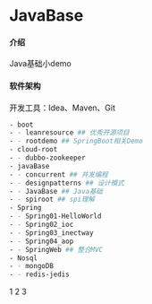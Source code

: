 # JavaBase

#### 介绍
Java基础小demo

#### 软件架构
开发工具：Idea、Maven、Git

```bash
- boot
- - leanresource ## 优秀开源项目
- - rootdemo ## SpringBoot相关Demo
- cloud-root
- - dubbo-zookeeper
- javaBase
- - concurrent ## 并发编程
- - designpatterns ## 设计模式
- - JavaBase ## Java基础
- - spiroot ## spi理解
- Spring
- - Spring01-HelloWorld
- - Spring02_ioc
- - Spring03_inectway
- - Spring04_aop
- - SpringWeb ## 整合MVC
- Nosql
- - mongoDB
- - redis-jedis 
```
1
2
3